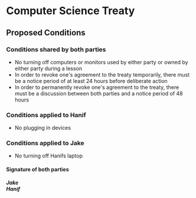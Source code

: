 # Computer Science Treaty

## Proposed Conditions

### Conditions shared by both parties
- No turning off computers or monitors used by either party or owned by either party during a lesson
- In order to revoke one's agreement to the treaty temporarily, there must be a notice period of at least 24 hours before deliberate action
- In order to permanently revoke one's agreement to the treaty, there must be a discussion between both parties and a notice period of 48 hours

### Conditions applied to Hanif
- No plugging in devices

### Conditions applied to Jake
- No turning off Hanifs laptop

#### Signature of both parties
***Jake***
<br>
***Hanif***
